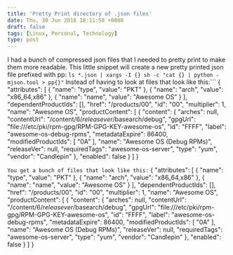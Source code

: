 ```yaml
---
title: 'Pretty Print directory of .json files'
date: Thu, 30 Jun 2016 18:11:58 +0000
draft: false
tags: [Linux, Personal, Technology]
type: post
---
```


I had a bunch of compressed json files that I needed to pretty print to make them more readable. This little snippet will create a new pretty printed json file prefixed with pp: `ls *.json | xargs -I {} sh -c "cat {} | python -mjson.tool > pp{}"` Instead of having to look at files that look like this:```
{ "attributes": \[ { "name": "type", "value": "PKT" }, { "name": "arch", "value": "x86\_64,x86" }, { "name": "name", "value": "Awesome OS" } \], "dependentProductIds": \[\], "href": "/products/00", "id": "00", "multiplier": 1, "name": "Awesome OS", "productContent": \[ { "content": { "arches": null, "contentUrl": "/content/6/$releasever/$basearch/debug", "gpgUrl": "file:///etc/pki/rpm-gpg/RPM-GPG-KEY-awesome-os", "id": "FFFF", "label": "awesome-os-debug-rpms", "metadataExpire": 86400, "modifiedProductIds": \[ "0A" \], "name": "Awesome OS (Debug RPMs)", "releaseVer": null, "requiredTags": "awesome-os-server", "type": "yum", "vendor": "Candlepin" }, "enabled": false } \] }

```You get a bunch of files that look like this:```
{
    "attributes": \[
        {
            "name": "type",
            "value": "PKT"
        },
        {
            "name": "arch",
            "value": "x86\_64,x86"
        },
        {
            "name": "name",
            "value": "Awesome OS"
        }
    \],
    "dependentProductIds": \[\],
    "href": "/products/00",
    "id": "00",
    "multiplier": 1,
    "name": "Awesome OS",
    "productContent": \[
        {
            "content": {
                "arches": null,
                "contentUrl": "/content/6/$releasever/$basearch/debug",
                "gpgUrl": "file:///etc/pki/rpm-gpg/RPM-GPG-KEY-awesome-os",
                "id": "FFFF",
                "label": "awesome-os-debug-rpms",
                "metadataExpire": 86400,
                "modifiedProductIds": \[
                    "0A"
                \],
                "name": "Awesome OS (Debug RPMs)",
                "releaseVer": null,
                "requiredTags": "awesome-os-server",
                "type": "yum",
                "vendor": "Candlepin"
            },
            "enabled": false
        }
    \]
}

```